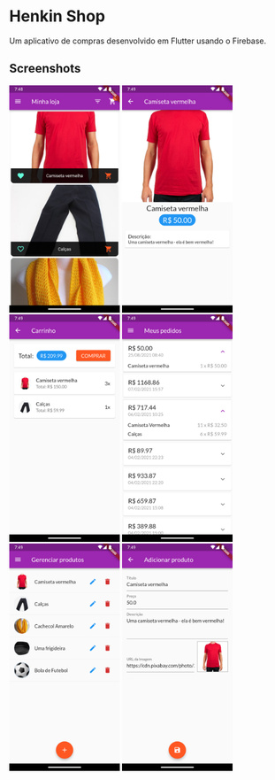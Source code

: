 # Henkin Shop

Um aplicativo de compras desenvolvido em Flutter usando o Firebase.

## Screenshots

<img src="home.png" alt="home" width="200"/> <img src="product.png" alt="product" width="200"/> <img src="cart.png" alt="cart" width="200"/> <img src="list.png" alt="list" width="200"/> <img src="manage.png" alt="manage" width="200"/> <img src="edit.png" alt="edit" width="200"/> 
